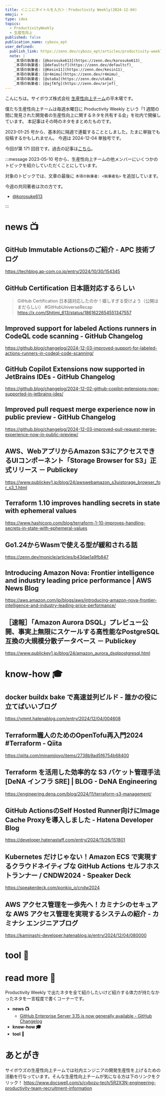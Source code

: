 ```yaml
---
title: ＜ここにタイトルを入力＞｜Productivity Weekly(2024-12-04)
emoji: ⚜️
type: idea
topics:
  - ProductivityWeekly
  - 生産性向上
published: false
publication_name: cybozu_ept
user_defined:
  publish_link: https://zenn.dev/cybozu_ept/articles/productivity-weekly-20241204
  note: |
    _本項の執筆者: [@korosuke613](https://zenn.dev/korosuke613)_
    _本項の執筆者: [@defaultcf](https://zenn.dev/defaultcf)_
    _本項の執筆者: [@Kesin11](https://zenn.dev/kesin11)_
    _本項の執筆者: [@r4mimu](https://zenn.dev/r4mimu)_
    _本項の執筆者: [@uta8a](https://zenn.dev/uta8a)_
    _本項の執筆者: [@ajfAfg](https://zenn.dev/arjef)_
---
```


こんにちは。サイボウズ株式会社 [生産性向上チーム](https://www.docswell.com/s/cybozu-tech/5R2X3N-engineering-productivity-team-recruitment-information)の平木場です。

僕たち生産性向上チームは毎週水曜日に Productivity Weekly という「1 週間の間に発見された開発者の生産性向上に関するネタを共有する会」を社内で開催しています。
本記事はその時のネタをまとめたものです。


2023-01-25 号から、基本的に隔週で連載することとしました。たまに単独でも投稿するかもしれません。
今週は 2024-12-04 単独号です。

今回が第 171 回目です。過去の記事は[こちら](https://zenn.dev/topics/productivityweekly?order=latest)。

:::message
2023-05-10 号から、生産性向上チームの他メンバーにいくつかのトピックを紹介していただくことにしています。

対象のトピックでは、文章の最後に `本項の執筆者: <執筆者名>` を追加しています。

今週の共同著者は次の方です。
- [@korosuke613](https://zenn.dev/korosuke613)
<!-- - [@defaultcf](https://zenn.dev/defaultcf) -->
<!-- - [@Kesin11](https://zenn.dev/kesin11) -->
<!-- - [@r4mimu](https://zenn.dev/r4mimu) -->
<!-- - [@uta8a](https://zenn.dev/uta8a) -->
<!-- - [@ajfAfg](https://zenn.dev/arjef) -->

:::

# news 📺

## GitHub Immutable Actionsのご紹介 - APC 技術ブログ
https://techblog.ap-com.co.jp/entry/2024/10/30/154345


## GitHub Certification 日本語対応するらしい

> GitHub Certification 日本語対応したのか！嬉しすぎる受けよう（公開はまだらしい） #GitHubUniverseRecap
https://x.com/Shitimi_613/status/1861622654551347557

## Improved support for labeled Actions runners in CodeQL code scanning - GitHub Changelog
https://github.blog/changelog/2024-12-03-improved-support-for-labeled-actions-runners-in-codeql-code-scanning/

## GitHub Copilot Extensions now supported in JetBrains IDEs - GitHub Changelog
https://github.blog/changelog/2024-12-02-github-copilot-extensions-now-supported-in-jetbrains-ides/

## Improved pull request merge experience now in public preview - GitHub Changelog
https://github.blog/changelog/2024-12-03-improved-pull-request-merge-experience-now-in-public-preview/

## AWS、WebアプリからAmazon S3にアクセスできるUIコンポーネント「Storage Browser for S3」正式リリース － Publickey
https://www.publickey1.jp/blog/24/awswebamazon_s3uistorage_browser_for_s3_1.html

## Terraform 1.10 improves handling secrets in state with ephemeral values
https://www.hashicorp.com/blog/terraform-1-10-improves-handling-secrets-in-state-with-ephemeral-values

## Go1.24からWasmで使える型が緩和される話
https://zenn.dev/monicle/articles/b43dae1a9fb847

## Introducing Amazon Nova: Frontier intelligence and industry leading price performance | AWS News Blog 
https://aws.amazon.com/jp/blogs/aws/introducing-amazon-nova-frontier-intelligence-and-industry-leading-price-performance/

## ［速報］「Amazon Aurora DSQL」プレビュー公開、事実上無限にスケールする高性能なPostgreSQL互換の大規模分散データベース － Publickey
https://www.publickey1.jp/blog/24/amazon_aurora_dsqlpostgresql.html

# know-how 🎓

## docker buildx bake で高速並列ビルド - 誰かの役に立てばいいブログ
https://ymmt.hatenablog.com/entry/2024/12/04/004608

## Terraform職人のためのOpenTofu再入門2024 #Terraform - Qiita
https://qiita.com/minamijoyo/items/2738b9ad5f6754b68400

## Terraform を活用した効率的な S3 バケット管理手法 [DeNA インフラ SRE] | BLOG - DeNA Engineering
https://engineering.dena.com/blog/2024/11/terraform-s3-management/

## GitHub ActionsのSelf Hosted Runner向けにImage Cache Proxyを導入しました - Hatena Developer Blog
https://developer.hatenastaff.com/entry/2024/11/26/151801

## Kubernetes だけじゃない！Amazon ECS で実現するクラウドネイティブな GitHub Actions セルフホストランナー / CNDW2024 - Speaker Deck
https://speakerdeck.com/ponkio_o/cndw2024

## AWS アクセス管理を一歩先へ！カミナシのセキュアな AWS アクセス管理を実現するシステムの紹介 - カミナシ エンジニアブログ
https://kaminashi-developer.hatenablog.jp/entry/2024/12/04/080000

# tool 🔨

# read more 🍘
Productivity Weekly で出たネタを全て紹介したいけど紹介する体力が持たなかったネタを一言程度で書くコーナーです。

- **news 📺**
  - [GitHub Enterprise Server 3.15 is now generally available - GitHub Changelog](https://github.blog/changelog/2024-12-03-github-enterprise-server-3-15-is-now-generally-available/)
- **know-how 🎓**
- **tool 🔨**

# あとがき


サイボウズの生産性向上チームでは社内エンジニアの開発生産性を上げるための活動を行なっています。そんな生産性向上チームが気になる方は下のリンクをクリック！
https://www.docswell.com/s/cybozu-tech/5R2X3N-engineering-productivity-team-recruitment-information

<!-- :::message すみません、今週もおまけはお休みです...:::-->

<!-- ## omake 🃏: -->
<!-- 今週のおまけです。-->
